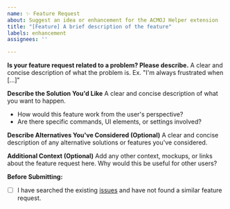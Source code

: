```yaml
---
name: ✨ Feature Request
about: Suggest an idea or enhancement for the ACMOJ Helper extension
title: "[Feature] A brief description of the feature"
labels: enhancement
assignees: ''

---
```


**Is your feature request related to a problem? Please describe.**
A clear and concise description of what the problem is. Ex. "I'm always frustrated when [...]"

**Describe the Solution You'd Like**
A clear and concise description of what you want to happen.
*   How would this feature work from the user's perspective?
*   Are there specific commands, UI elements, or settings involved?

**Describe Alternatives You've Considered (Optional)**
A clear and concise description of any alternative solutions or features you've considered.

**Additional Context (Optional)**
Add any other context, mockups, or links about the feature request here. Why would this be useful for other users?

**Before Submitting:**
*   [ ] I have searched the existing [issues](https://github.com/TheUnknownThing/vscode-acmoj/issues) and have not found a similar feature request.